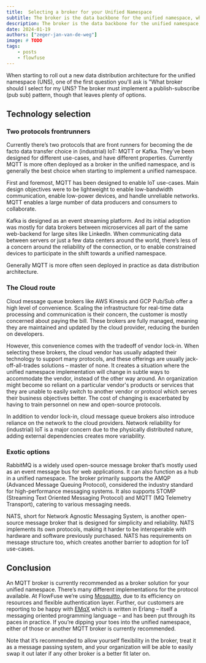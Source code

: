 ```yaml
---
title:  Selecting a broker for your Unified Namespace
subtitle: The broker is the data backbone for the unified namespace, which one is right for you?
description: The broker is the data backbone for the unified namespace, which one is right for you?
date: 2024-01-19
authors: ["zeger-jan-van-de-weg"]
image: # TODO
tags:
    - posts
    - flowfuse
---
```


When starting to roll out a new data distribution architecture for the unified namespace (UNS), one of the first question you'll ask is "What broker should I select for my UNS? The broker must implement a publish-subscribe (pub sub) pattern, though that leaves plenty of options.

<!--more-->

## Technology selection

### Two protocols frontrunners

Currently there’s two protocols that are front runners for becoming the de facto data transfer choice in (industrial) IoT: MQTT or Kafka. They’ve been designed for different use-cases, and have different properties. Currently MQTT is more often deployed as a broker in the unified namespace, and is generally the best choice when starting to implement a unified namespace.

First and foremost, MQTT has been designed to enable IoT use-cases. Main design objectives were to be lightweight to enable low-bandwidth communication, enable low-power devices, and handle unreliable networks. MQTT enables a large number of data producers and consumers to collaborate.

Kafka is designed as an event streaming platform. And its initial adoption was mostly for data brokers between microservices all part of the same web-backend for large sites like LinkedIn. When communicating data between servers or just a few data centers around the world, there’s less of a concern around the reliability of the connection, or to enable constrained devices to participate in the shift towards a unified namespace.

Generally MQTT is more often seen deployed in practice as data distribution architecture.


### The Cloud route

Cloud message queue brokers like AWS Kinesis and GCP Pub/Sub offer a high level of convenience. Scaling the infrastructure for real-time data processing and communication is their concern, the customer is mostly concerned about paying the bill. These brokers are fully managed, meaning they are maintained and updated by the cloud provider, reducing the burden on developers.

However, this convenience comes with the tradeoff of vendor lock-in. When selecting these brokers, the cloud vendor has usually adapted their technology to support many protocols, and these offerings are usually jack-off-all-trades solutions – master of none. It creates a situation where the unified namespace implementation will change in subtle ways to accommodate the vendor, instead of the other way around. An organization might become so reliant on a particular vendor's products or services that they are unable to easily switch to another vendor or protocol which serves their business objectives better. The cost of changing is exacerbated by having to train personnel on new and open-source protocols.

In addition to vendor lock-in, cloud message queue brokers also introduce reliance on the network to the cloud providers. Network reliability for (industrial) IoT is a major concern due to the physically distributed nature, adding external dependencies creates more variability.


### Exotic options

RabbitMQ is a widely used open-source message broker that’s mostly used as an event message bus for web applications. It can also function as a hub in a unified namespace. The broker primarily supports the AMQP (Advanced Message Queuing Protocol), considered the industry standard for high-performance messaging systems. It also supports STOMP (Streaming Text Oriented Messaging Protocol) and MQTT (MQ Telemetry Transport), catering to various messaging needs.

NATS, short for Network Agnostic Messaging System, is another open-source message broker that is designed for simplicity and reliability. NATS implements its own protocols, making it harder to be interoperable with hardware and software previously purchased. NATS has requirements on message structure too, which creates another barrier to adoption for IoT use-cases.


## Conclusion

An MQTT broker is currently recommended as a broker solution for your unified namespace. There’s many different implementations for the protocol available. At FlowFuse we’re using [Mosquitto](https://mosquitto.org/), due to its efficiency on resources and flexible authentication layer. Further, our customers are reporting to be happy with [EMqX](https://www.emqx.io/) which is written in Erlang – itself a messaging oriented programming language – and has been put through its paces in practice. If you’re dipping your toes into the unified namespace, either of those or another MQTT broker is currently recommended.

Note that it’s recommended to allow yourself flexibility in the broker, treat it as a message passing system, and your organization will be able to easily swap it out later if any other broker is a better fit later on.
